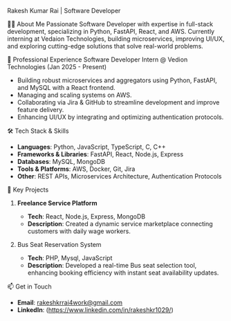 Rakesh Kumar Rai | Software Developer

👨‍💻 About Me
Passionate Software Developer with expertise in full-stack development, specializing in Python, FastAPI, React, and AWS. Currently interning at Vedaion Technologies, building microservices, improving UI/UX, and exploring cutting-edge solutions that solve real-world problems.

💼 Professional Experience
Software Developer Intern @ Vedion Technologies (Jan 2025 - Present)
  - Building robust microservices and aggregators using Python, FastAPI, and MySQL with a React frontend.
  - Managing and scaling systems on AWS.
  - Collaborating via Jira & GitHub to streamline development and improve feature delivery.
  - Enhancing UI/UX by integrating and optimizing authentication protocols.

🛠️ Tech Stack & Skills
- **Languages**: Python, JavaScript, TypeScript, C, C++
- **Frameworks & Libraries**: FastAPI, React, Node.js, Express
- **Databases**: MySQL, MongoDB
- **Tools & Platforms**: AWS, Docker, Git, Jira
- **Other**: REST APIs, Microservices Architecture, Authentication Protocols

🔧 Key Projects
1. **Freelance Service Platform**  
   - **Tech**: React, Node.js, Express, MongoDB  
   - **Description**: Created a dynamic service marketplace connecting customers with daily wage workers.

2. Bus Seat Reservation System
   - **Tech**: PHP, Mysql, JavaScript
   - **Description**: Developed a real-time Bus seat selection tool, enhancing booking efficiency with instant seat availability updates.


📫 Get in Touch
- **Email**: [rakeshkrrai4work@gmail.com](mailto:rakeshkmrai.work@gmail.com)
- **LinkedIn**: (https://www.linkedin.com/in/rakeshkr1029/) 
